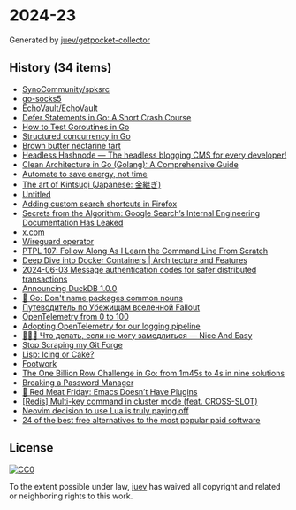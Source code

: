 # 2024-23

Generated by [juev/getpocket-collector](https://github.com/juev/getpocket-collector)

## History (34 items)

- [SynoCommunity/spksrc](https://github.com/SynoCommunity/spksrc)
- [go-socks5](https://github.com/armon/go-socks5)
- [EchoVault/EchoVault](https://github.com/EchoVault/EchoVault)
- [Defer Statements in Go: A Short Crash Course](https://dev.to/blazingbits/defer-statements-in-go-a-short-crash-course-31ab)
- [How to Test Goroutines in Go](https://josestg.medium.com/how-to-test-goroutines-in-go-4a95b5ec1163)
- [Structured concurrency in Go](https://medium.com/@okoanton/structured-concurrency-in-go-c6e8cb1e2af7)
- [Brown butter nectarine tart](https://stephango.com/brown-butter-nectarine-tart)
- [Headless Hashnode — The headless blogging CMS for every developer!](https://hashnode.com/headless)
- [Clean Architecture in Go (Golang): A Comprehensive Guide](https://medium.com/@omidahn/clean-architecture-in-go-golang-a-comprehensive-guide-f8e422b7bfae)
- [Automate to save energy, not time](https://www.johndcook.com/blog/2015/12/22/automate-to-save-mental-energy-not-time/)
- [The art of Kintsugi (Japanese: 金継ぎ)](https://fellerts.no/projects/kintsugi.php)
- [Untitled](https://notes.volution.ro/v1/2022/09/notes/b08118d8/)
- [Adding custom search shortcuts in Firefox](https://brettterpstra.com/2024/06/02/adding-custom-search-shortcuts-in-firefox/)
- [Secrets from the Algorithm: Google Search’s Internal Engineering Documentation Has Leaked](https://ipullrank.com/google-algo-leak)
- [x.com](https://twitter.com/x/migrate?tok=7b2265223a222f666561726c6573735f726973696e672f7374617475732f313739333938383532373735373134343130322f3f72775f74745f7468726561643d54727565222c2274223a313731373336323334367d6ade150b32c1bf83565e078c52527d6e)
- [Wireguard operator](https://github.com/jodevsa/wireguard-operator)
- [PTPL 107: Follow Along As I Learn the Command Line From Scratch](https://www.blog.plaintextpaperless.com/p/ptpl107-follow-along-as-i-learn-the-command-line)
- [Deep Dive into Docker Containers | Architecture and Features](https://medium.com/@dmosyan/deep-dive-into-docker-containers-architecture-and-features-530a937f4c87)
- [2024-06-03 Message authentication codes for safer distributed transactions](https://mazzo.li/posts/mac-distributed-tx.html)
- [Announcing DuckDB 1.0.0](https://duckdb.org/2024/06/03/announcing-duckdb-100.html)
- [🔗 Go: Don't name packages common nouns](https://brandur.org/fragments/go-no-common-nouns)
- [Путеводитель по Убежищам вселенной Fallout](https://www.mirf.ru/worlds/putevoditel-po-ubezhischam-vselennoj-fallout/)
- [OpenTelemetry from 0 to 100](https://nais.io/blog/posts/otel-from-0-to-100/)
- [Adopting OpenTelemetry for our logging pipeline](https://blog.cloudflare.com/adopting-opentelemetry-for-our-logging-pipeline)
- [👨🏻‍🏭 Что делать, если не могу замедлиться — Nice And Easy](https://www.niceandeasy.me/daily/energy-vs-calm)
- [Stop Scraping my Git Forge](https://gabrielsimmer.com/blog/stop-scraping-git-forge)
- [Lisp: Icing or Cake?](https://dthompson.us/posts/lisp-icing-or-cake.html)
- [Footwork](https://www.futilitycloset.com/2024/05/31/footwork-10/)
- [The One Billion Row Challenge in Go: from 1m45s to 4s in nine solutions](https://benhoyt.com/writings/go-1brc/)
- [Breaking a Password Manager](https://www.schneier.com/blog/archives/2024/06/breaking-a-password-manager.html)
- [🥩 Red Meat Friday: Emacs Doesn’t Have Plugins](https://irreal.org/blog/?p=12210)
- [[Redis] Multi-key command in cluster mode (feat. CROSS-SLOT)](https://medium.com/@mbh023/redis-multi-key-command-in-cluster-mode-feat-cross-slot-ec27b999f169)
- [Neovim decision to use Lua is truly paying off](https://www.reddit.com/r/neovim/comments/1d6jy4h/neovim_decision_to_use_lua_is_truly_paying_off/)
- [24 of the best free alternatives to the most popular paid software](https://www.xda-developers.com/x-best-free-alternatives-to-the-most-popular-paid-software/)

## License

[![CC0](https://mirrors.creativecommons.org/presskit/buttons/88x31/svg/cc-zero.svg)](https://creativecommons.org/publicdomain/zero/1.0/)

To the extent possible under law, [juev](https://github.com/juev) has waived all copyright and related or neighboring rights to this work.
